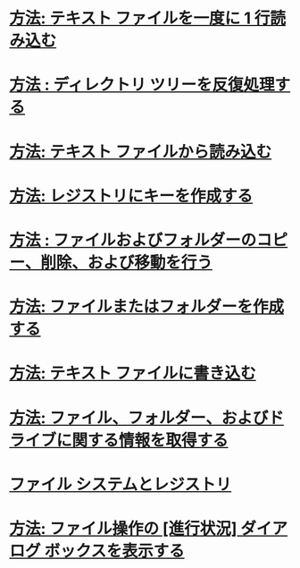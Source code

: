 # [方法: テキスト ファイルを一度に 1 行読み込む](how-to-read-a-text-file-one-line-at-a-time.md)
# [方法 : ディレクトリ ツリーを反復処理する](how-to-iterate-through-a-directory-tree.md)
# [方法: テキスト ファイルから読み込む](how-to-read-from-a-text-file.md)
# [方法: レジストリにキーを作成する](how-to-create-a-key-in-the-registry.md)
# [方法 : ファイルおよびフォルダーのコピー、削除、および移動を行う](how-to-copy-delete-and-move-files-and-folders.md)
# [方法: ファイルまたはフォルダーを作成する](how-to-create-a-file-or-folder.md)
# [方法: テキスト ファイルに書き込む](how-to-write-to-a-text-file.md)
# [方法: ファイル、フォルダー、およびドライブに関する情報を取得する](how-to-get-information-about-files-folders-and-drives.md)
# [ファイル システムとレジストリ](file-system-and-the-registry.md)
# [方法: ファイル操作の [進行状況] ダイアログ ボックスを表示する](how-to-provide-a-progress-dialog-box-for-file-operations.md)
